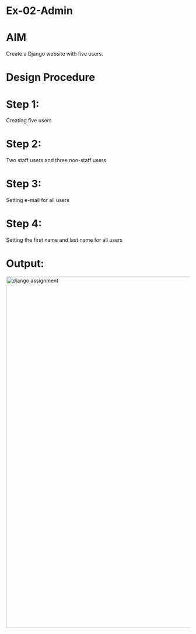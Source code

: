 # Ex-02-Admin

# AIM
Create a Django website with five users.

# Design Procedure
# Step 1:
Creating five users
# Step 2:
Two staff users and three non-staff users
# Step 3:
Setting e-mail for all users
# Step 4:
Setting the first name and last name for all users

# Output:
<img width="960" alt="django assignment" src="https://github.com/SANTHAN-2006/ODD2023-WT-Ex-02-Admin/assets/80164014/d93dc8c6-0ad8-473f-a46e-508641dd877a">
